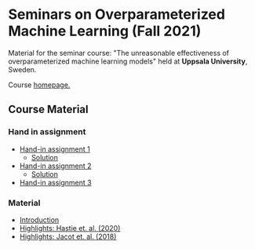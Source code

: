 # Seminars on Overparameterized Machine Learning (Fall 2021)
Material for the seminar course: "The unreasonable effectiveness of overparameterized machine learning models" held at 
**Uppsala University**, Sweden.

Course [homepage.](http://www.it.uu.se/research/systems_and_control/education/2021/overparameterized-ml)

## Course Material

### Hand in assignment

- [Hand-in assignment 1](./assignments/ha1-belkin/ha1-description.pdf)
  - [Solution](./assignments/ha1-belkin/ha1-solution.py)
- [Hand-in assignment 2](./assignments/ha2-hastie/ha2-description.pdf)
  - [Solution](./assignments/ha2-belkin/ha2-solution.py)
- [Hand-in assignment 3](./assignments/ha3-jacot/ha3-description.pdf)
  

### Material

- [Introduction](./slides/intro.pdf)
- [Highlights: Hastie et. al. (2020)](./slides/highlights-hastie.pdf)
- [Highlights: Jacot et. al. (2018)](./notes/notes_ntk.pdf)